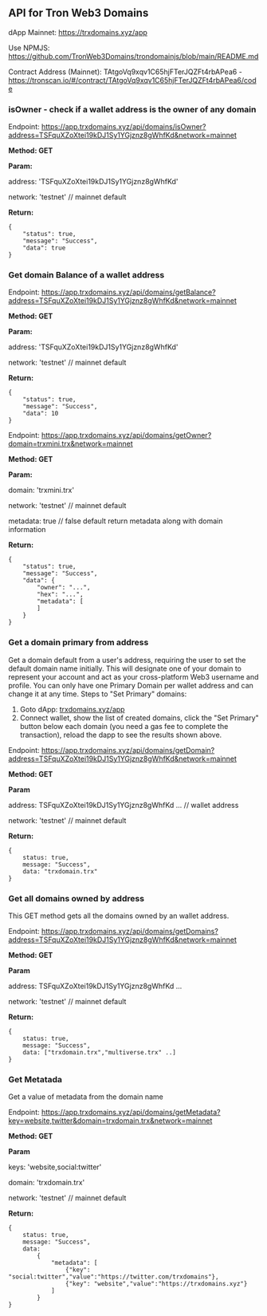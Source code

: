 ## API for Tron Web3 Domains

dApp Mainnet: https://trxdomains.xyz/app

Use NPMJS: https://github.com/TronWeb3Domains/trondomainjs/blob/main/README.md

Contract Address (Mainnet): TAtgoVq9xqv1C65hjFTerJQZFt4rbAPea6 - https://tronscan.io/#/contract/TAtgoVq9xqv1C65hjFTerJQZFt4rbAPea6/code

### isOwner - check if a wallet address is the owner of any domain

Endpoint: https://app.trxdomains.xyz/api/domains/isOwner?address=TSFquXZoXtei19kDJ1Sy1YGjznz8gWhfKd&network=mainnet

**Method: GET**

**Param:**

address: 'TSFquXZoXtei19kDJ1Sy1YGjznz8gWhfKd'

network: 'testnet' // mainnet default

**Return:** 
```
{
    "status": true,
    "message": "Success",
    "data": true
}
```


### Get domain Balance of a wallet address

Endpoint: https://app.trxdomains.xyz/api/domains/getBalance?address=TSFquXZoXtei19kDJ1Sy1YGjznz8gWhfKd&network=mainnet

**Method: GET**

**Param:**

address: 'TSFquXZoXtei19kDJ1Sy1YGjznz8gWhfKd'

network: 'testnet' // mainnet default

**Return:** 
```
{
    "status": true,
    "message": "Success",
    "data": 10
}
```

Endpoint: https://app.trxdomains.xyz/api/domains/getOwner?domain=trxmini.trx&network=mainnet

**Method: GET**

**Param:**

domain: 'trxmini.trx'

network: 'testnet' // mainnet default

metadata: true // false default return metadata along with domain information

**Return:** 
```
{
    "status": true,
    "message": "Success",
    "data": { 
        "owner": "...",
        "hex": "...",
        "metadata": [
        ]
    }
}
```
### Get a domain primary from address
Get a domain default from a user's address, requiring the user to set the default domain name initially.
This will designate one of your domain to represent your account and act as your cross-platform Web3 username and profile. You can only have one Primary Domain per wallet address and can change it at any time. Steps to "Set Primary" domains:
1. Goto dApp: [trxdomains.xyz/app](https://trxdomains.xyz/app)
2. Connect wallet, show the list of created domains, click the "Set Primary" button below each domain (you need a gas fee to complete the transaction), reload the dapp to see the results shown above.

Endpoint: https://app.trxdomains.xyz/api/domains/getDomain?address=TSFquXZoXtei19kDJ1Sy1YGjznz8gWhfKd&network=mainnet

**Method: GET**

**Param**

address: TSFquXZoXtei19kDJ1Sy1YGjznz8gWhfKd ... // wallet address

network: 'testnet' // mainnet default

**Return:** 
```
{
    status: true,
    message: "Success",
    data: "trxdomain.trx"
}
```

### Get all domains owned by address
This GET method gets all the domains owned by an wallet address.

Endpoint: https://app.trxdomains.xyz/api/domains/getDomains?address=TSFquXZoXtei19kDJ1Sy1YGjznz8gWhfKd&network=mainnet

**Method: GET**

**Param**

address: TSFquXZoXtei19kDJ1Sy1YGjznz8gWhfKd ...

network: 'testnet' // mainnet default

**Return:** 
```
{
    status: true,
    message: "Success",
    data: ["trxdomain.trx","multiverse.trx" ..]
}
```


### Get Metatada
Get a value of metadata from the domain name

Endpoint: https://app.trxdomains.xyz/api/domains/getMetadata?key=website,twitter&domain=trxdomain.trx&network=mainnet

**Method: GET**

**Param**

keys: 'website,social:twitter'

domain: 'trxdomain.trx'

network: 'testnet' // mainnet default

**Return:** 
```
{
    status: true,
    message: "Success",
    data:
        { 
            "metadata": [
                {"key": "social:twitter","value":"https://twitter.com/trxdomains"},
                {"key": "website","value":"https://trxdomains.xyz"}
            ]
        }
}
```


